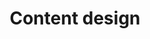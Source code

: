 ---
layout: collection
title: Content design
description: Content design decisions on BEIS RPR
pagination:
  data: collections.content-design
  reverse: true
  size: 50
permalink: "content-design/{% if pagination.pageNumber > 0 %}page/{{ pagination.pageNumber + 1 }}{% endif %}/"
override:tags:
  - post
eleventyComputed:
  eleventyNavigation:
    key: "{{ title }}"
    excerpt: "{{ description }}"
    parent: home
    order: 2
---